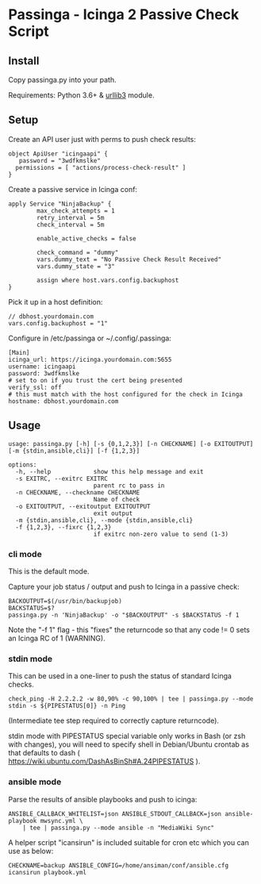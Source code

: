 Passinga - Icinga 2 Passive Check Script
========================================

## Install ##

Copy passinga.py into your path.

Requirements: Python 3.6+ & [urllib3](https://pypi.org/project/urllib3/) module.

## Setup ##

Create an API user just with perms to push check results:

	object ApiUser "icingaapi" {
	   password = "3wdfkmslke"
	  permissions = [ "actions/process-check-result" ]
	}

Create a passive service in Icinga conf:

	apply Service "NinjaBackup" {
			max_check_attempts = 1
			retry_interval = 5m
			check_interval = 5m

			enable_active_checks = false

			check_command = "dummy"
			vars.dummy_text = "No Passive Check Result Received"
			vars.dummy_state = "3"

			assign where host.vars.config.backuphost
	}

Pick it up in a host definition:

    // dbhost.yourdomain.com
    vars.config.backuphost = "1"

Configure in /etc/passinga or ~/.config/.passinga:

	[Main]
	icinga_url: https://icinga.yourdomain.com:5655
	username: icingaapi
	password: 3wdfkmslke
	# set to on if you trust the cert being presented
	verify_ssl: off
	# this must match with the host configured for the check in Icinga
	hostname: dbhost.yourdomain.com


## Usage ##

	usage: passinga.py [-h] [-s {0,1,2,3}] [-n CHECKNAME] [-o EXITOUTPUT] [-m {stdin,ansible,cli}] [-f {1,2,3}]
	
	options:
	  -h, --help            show this help message and exit
	  -s EXITRC, --exitrc EXITRC
	                        parent rc to pass in
	  -n CHECKNAME, --checkname CHECKNAME
	                        Name of check
	  -o EXITOUTPUT, --exitoutput EXITOUTPUT
	                        exit output
	  -m {stdin,ansible,cli}, --mode {stdin,ansible,cli}
	  -f {1,2,3}, --fixrc {1,2,3}
	                        if exitrc non-zero value to send (1-3)
	

### cli mode ###

This is the default mode.

Capture your job status / output and push to Icinga in a passive check:

	BACKOUTPUT=$(/usr/bin/backupjob)
	BACKSTATUS=$?
	passinga.py -n 'NinjaBackup' -o "$BACKOUTPUT" -s $BACKSTATUS -f 1

Note the "-f 1" flag - this "fixes" the returncode so that any code != 0 sets an Icinga RC of 1 (WARNING).


### stdin mode ###

This can be used in a one-liner to push the status of standard Icinga checks.

    check_ping -H 2.2.2.2 -w 80,90% -c 90,100% | tee | passinga.py --mode stdin -s ${PIPESTATUS[0]} -n Ping

(Intermediate tee step required to correctly capture returncode).

stdin mode with PIPESTATUS special variable only works in Bash (or zsh with changes), you will need to specify shell in Debian/Ubuntu crontab as that defaults to dash ( https://wiki.ubuntu.com/DashAsBinSh#A.24PIPESTATUS ).

### ansible mode ###

Parse the results of ansible playbooks and push to icinga:

    ANSIBLE_CALLBACK_WHITELIST=json ANSIBLE_STDOUT_CALLBACK=json ansible-playbook mwsync.yml \
        | tee | passinga.py --mode ansible -n "MediaWiki Sync"
        
A helper script "icansirun" is included suitable for cron etc which you can use as below:

    CHECKNAME=backup ANSIBLE_CONFIG=/home/ansiman/conf/ansible.cfg icansirun playbook.yml



